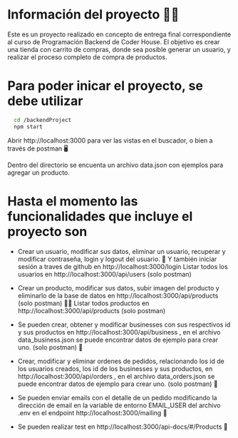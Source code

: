 # Información del proyecto 👨‍💻

Este es un proyecto realizado en concepto de entrega final correspondiente al curso de Programación Backend de Coder House. El objetivo es crear una tienda con carrito de compras, donde sea posible generar un usuario, y realizar el proceso completo de compra de productos.

# Para poder inicar el proyecto, se debe utilizar

```bash
  cd /backendProject
  npm start
```

Abrir http://localhost:3000 para ver las vistas en el buscador, o bien a través de postman 🖥️

Dentro del directorio se encuenta un archivo data.json con ejemplos para agregar un producto.

# Hasta el momento las funcionalidades que incluye el proyecto son

- Crear un usuario, modificar sus datos, eliminar un usuario, recuperar y modificar contraseña, login y logout del usuario. 👤
  Y también iniciar sesión a traves de github en http://localhost:3000/login
  Listar todos los usuarios en http://localhost:3000/api/users (solo postman)

- Crear un producto, modificar sus datos, subir imagen del producto y eliminarlo de la base de datos en http://localhost:3000/api/products (solo postman) 🍫🧃
  Listar todos productos en http://localhost:3000/api/products (solo postman)

- Se pueden crear, obtener y modificar businesses con sus respectivos id y sus productos en http://localhost:3000/api/business , en el archivo data_business.json se puede encontrar datos de ejemplo para crear uno. (solo postman) 🏪

- Crear, modificar y eliminar ordenes de pedidos, relacionando los id de los usuarios creados, los id de los businesses y sus productos, en http://localhost:3000/api/orders , en el archivo data_orders.json se puede encontrar datos de ejemplo para crear uno. (solo postman) 📝

- Se pueden enviar emails con el detalle de un pedido modificando la dirección de email en la variable de entorno EMAIL_USER del archivo .env en el endpoint http://localhost:3000/mailing 📨

- Se pueden realizar test en http://localhost:3000/api-docs/#/Products 🧪
